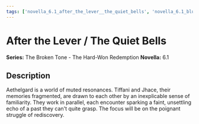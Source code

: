 ```yaml
---
tags: ['novella_6.1_after_the_lever__the_quiet_bells', 'novella_6.1_blueprint', 'saga_outline', 'series_6_the_broken_tone___the_hard_won_redemption']
---
```


# After the Lever / The Quiet Bells

**Series:** The Broken Tone - The Hard-Won Redemption
**Novella:** 6.1

## Description

Aethelgard is a world of muted resonances. Tiffani and Jhace, their memories fragmented, are drawn to each other by an inexplicable sense of familiarity. They work in parallel, each encounter sparking a faint, unsettling echo of a past they can't quite grasp. The focus will be on the poignant struggle of rediscovery.
